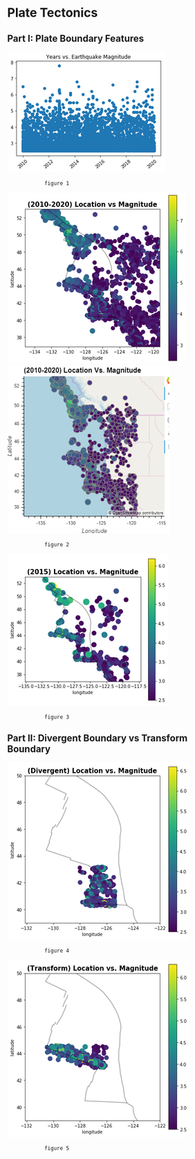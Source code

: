 # Plate Tectonics



## Part I: Plate Boundary Features
![](1.png)

                figure 1

![](1.1.1.png)
![](1.1.PNG)

                figure 2
        
        
![](3.png)

                figure 3


## Part II: Divergent Boundary vs Transform Boundary
![](4.png)

                figure 4
        
        
        
![](5.png)

                figure 5



